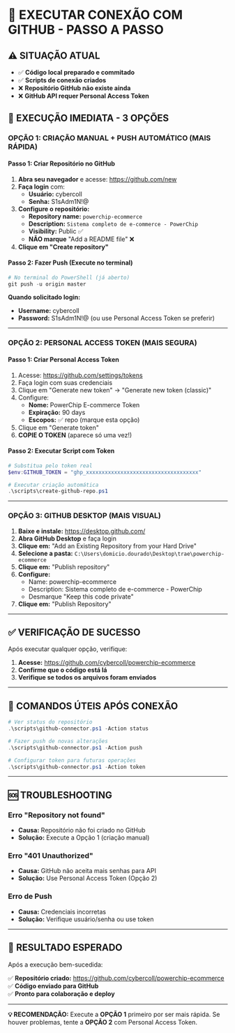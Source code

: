 # 🚀 EXECUTAR CONEXÃO COM GITHUB - PASSO A PASSO

## ⚠️ SITUAÇÃO ATUAL

- ✅ **Código local preparado e commitado**
- ✅ **Scripts de conexão criados**
- ❌ **Repositório GitHub não existe ainda**
- ❌ **GitHub API requer Personal Access Token**

## 🎯 EXECUÇÃO IMEDIATA - 3 OPÇÕES

### OPÇÃO 1: CRIAÇÃO MANUAL + PUSH AUTOMÁTICO (MAIS RÁPIDA)

#### Passo 1: Criar Repositório no GitHub
1. **Abra seu navegador** e acesse: https://github.com/new
2. **Faça login** com:
   - **Usuário:** cybercoll
   - **Senha:** S1sAdm1N!@
3. **Configure o repositório:**
   - **Repository name:** `powerchip-ecommerce`
   - **Description:** `Sistema completo de e-commerce - PowerChip`
   - **Visibility:** Public ✅
   - **NÃO marque** "Add a README file" ❌
4. **Clique em "Create repository"**

#### Passo 2: Fazer Push (Execute no terminal)
```powershell
# No terminal do PowerShell (já aberto)
git push -u origin master
```

**Quando solicitado login:**
- **Username:** cybercoll
- **Password:** S1sAdm1N!@ (ou use Personal Access Token se preferir)

---

### OPÇÃO 2: PERSONAL ACCESS TOKEN (MAIS SEGURA)

#### Passo 1: Criar Personal Access Token
1. Acesse: https://github.com/settings/tokens
2. Faça login com suas credenciais
3. Clique em "Generate new token" → "Generate new token (classic)"
4. Configure:
   - **Nome:** PowerChip E-commerce Token
   - **Expiração:** 90 days
   - **Escopos:** ✅ repo (marque esta opção)
5. Clique em "Generate token"
6. **COPIE O TOKEN** (aparece só uma vez!)

#### Passo 2: Executar Script com Token
```powershell
# Substitua pelo token real
$env:GITHUB_TOKEN = "ghp_xxxxxxxxxxxxxxxxxxxxxxxxxxxxxxxxxxxx"

# Executar criação automática
.\scripts\create-github-repo.ps1
```

---

### OPÇÃO 3: GITHUB DESKTOP (MAIS VISUAL)

1. **Baixe e instale:** https://desktop.github.com/
2. **Abra GitHub Desktop** e faça login
3. **Clique em:** "Add an Existing Repository from your Hard Drive"
4. **Selecione a pasta:** `C:\Users\domicio.dourado\Desktop\trae\powerchip-ecommerce`
5. **Clique em:** "Publish repository"
6. **Configure:**
   - Name: powerchip-ecommerce
   - Description: Sistema completo de e-commerce - PowerChip
   - Desmarque "Keep this code private"
7. **Clique em:** "Publish Repository"

---

## ✅ VERIFICAÇÃO DE SUCESSO

Após executar qualquer opção, verifique:

1. **Acesse:** https://github.com/cybercoll/powerchip-ecommerce
2. **Confirme que o código está lá**
3. **Verifique se todos os arquivos foram enviados**

---

## 🔧 COMANDOS ÚTEIS APÓS CONEXÃO

```powershell
# Ver status do repositório
.\scripts\github-connector.ps1 -Action status

# Fazer push de novas alterações
.\scripts\github-connector.ps1 -Action push

# Configurar token para futuras operações
.\scripts\github-connector.ps1 -Action token
```

---

## 🆘 TROUBLESHOOTING

### Erro "Repository not found"
- **Causa:** Repositório não foi criado no GitHub
- **Solução:** Execute a Opção 1 (criação manual)

### Erro "401 Unauthorized"
- **Causa:** GitHub não aceita mais senhas para API
- **Solução:** Use Personal Access Token (Opção 2)

### Erro de Push
- **Causa:** Credenciais incorretas
- **Solução:** Verifique usuário/senha ou use token

---

## 🎉 RESULTADO ESPERADO

Após a execução bem-sucedida:

✅ **Repositório criado:** https://github.com/cybercoll/powerchip-ecommerce  
✅ **Código enviado para GitHub**  
✅ **Pronto para colaboração e deploy**  

---

**💡 RECOMENDAÇÃO:** Execute a **OPÇÃO 1** primeiro por ser mais rápida. Se houver problemas, tente a **OPÇÃO 2** com Personal Access Token.
